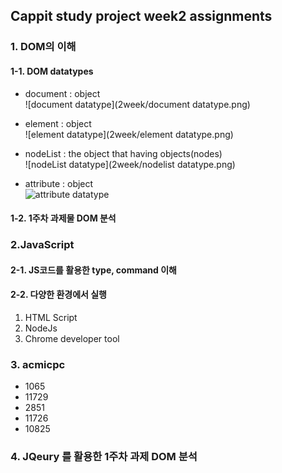 ## Cappit study project week2 assignments


### 1. DOM의 이해     

#### 1-1. DOM datatypes    
   - document : object  
   ![document datatype](2week/document datatype.png)
     
   - element : object  
   ![element datatype](2week/element datatype.png)
   - nodeList :  the object that having objects(nodes)  
   ![nodeList datatype](2week/nodelist datatype.png)
   - attribute : object  
   ![attribute datatype](http://www.google.co.kr/images/srpr/logo11w.png)

#### 1-2. 1주차 과제물 DOM 분석  
### 2.JavaScript

#### 2-1. JS코드를 활용한 type, command 이해

#### 2-2. 다양한 환경에서 실행
  1. HTML Script
  2. NodeJs
  3. Chrome developer tool

### 3. acmicpc
  - 1065
  - 11729
  - 2851
  - 11726
  - 10825

### 4. JQeury 를 활용한 1주차 과제 DOM 분석
